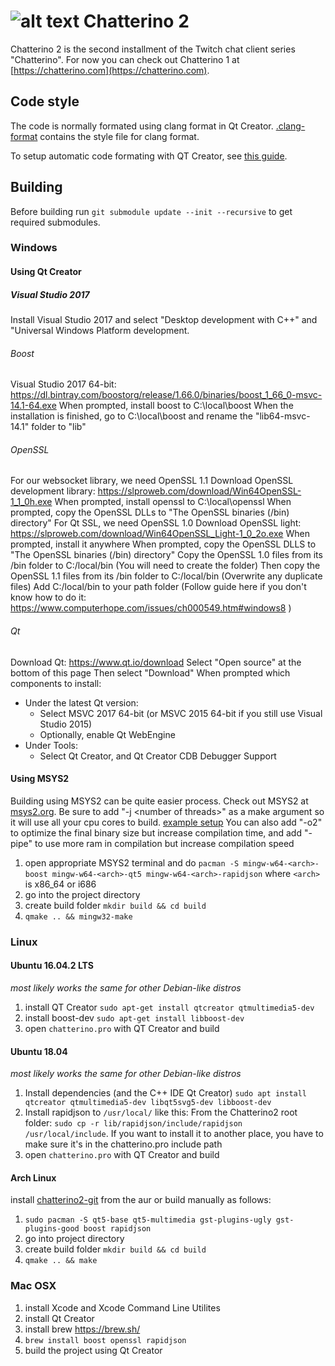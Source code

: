 ![alt text](https://fourtf.com/img/chatterino-icon-64.png)
Chatterino 2
============

Chatterino 2 is the second installment of the Twitch chat client series "Chatterino". For now you can check out Chatterino 1 at [https://chatterino.com](https://chatterino.com).

## Code style
The code is normally formated using clang format in Qt Creator. [.clang-format](https://github.com/fourtf/chatterino2/blob/master/.clang-format) contains the style file for clang format.

To setup automatic code formating with QT Creator, see [this guide](https://gist.github.com/pajlada/0296454198eb8f8789fd6fe7ea660c5b).

## Building
Before building run `git submodule update --init --recursive` to get required submodules.

### Windows
#### Using Qt Creator
##### Visual Studio 2017
Install Visual Studio 2017 and select "Desktop development with C++" and "Universal Windows Platform development.

###### Boost
Visual Studio 2017 64-bit: https://dl.bintray.com/boostorg/release/1.66.0/binaries/boost_1_66_0-msvc-14.1-64.exe
When prompted, install boost to C:\local\boost
When the installation is finished, go to C:\local\boost and rename the "lib64-msvc-14.1" folder to "lib"

###### OpenSSL
For our websocket library, we need OpenSSL 1.1
Download OpenSSL development library: https://slproweb.com/download/Win64OpenSSL-1_1_0h.exe
When prompted, install openssl to C:\local\openssl
When prompted, copy the OpenSSL DLLs to "The OpenSSL binaries (/bin) directory"
For Qt SSL, we need OpenSSL 1.0
Download OpenSSL light: https://slproweb.com/download/Win64OpenSSL_Light-1_0_2o.exe
When prompted, install it anywhere
When prompted, copy the OpenSSL DLLS to "The OpenSSL binaries (/bin) directory"
Copy the OpenSSL 1.0 files from its /bin folder to C:/local/bin (You will need to create the folder)
Then copy the OpenSSL 1.1 files from its /bin folder to C:/local/bin (Overwrite any duplicate files)
Add C:/local/bin to your path folder (Follow guide here if you don't know how to do it: https://www.computerhope.com/issues/ch000549.htm#windows8 )

###### Qt
Download Qt: https://www.qt.io/download
Select "Open source" at the bottom of this page
Then select "Download"
When prompted which components to install:
 - Under the latest Qt version:
   - Select MSVC 2017 64-bit (or MSVC 2015 64-bit if you still use Visual Studio 2015)
   - Optionally, enable Qt WebEngine
 - Under Tools:
   - Select Qt Creator, and Qt Creator CDB Debugger Support

#### Using MSYS2
Building using MSYS2 can be quite easier process. Check out MSYS2 at [msys2.org](http://www.msys2.org/).
Be sure to add "-j <number of threads\>" as a make argument so it will use all your cpu cores to build. [example setup](https://i.imgur.com/qlESlS1.png)
You can also add "-o2" to optimize the final binary size but increase compilation time, and add "-pipe" to use more ram in compilation but increase compilation speed
1. open appropriate MSYS2 terminal and do `pacman -S mingw-w64-<arch>-boost mingw-w64-<arch>-qt5 mingw-w64-<arch>-rapidjson` where `<arch>` is x86_64 or i686
2. go into the project directory
3. create build folder `mkdir build && cd build`
4. `qmake .. && mingw32-make`

### 

### Linux
#### Ubuntu 16.04.2 LTS
*most likely works the same for other Debian-like distros*
1. install QT Creator `sudo apt-get install qtcreator qtmultimedia5-dev`
2. install boost-dev  `sudo apt-get install libboost-dev`
3. open `chatterino.pro` with QT Creator and build

#### Ubuntu 18.04
*most likely works the same for other Debian-like distros*
1. Install dependencies (and the C++ IDE Qt Creator) `sudo apt install qtcreator qtmultimedia5-dev libqt5svg5-dev libboost-dev`
2. Install rapidjson to `/usr/local/` like this: From the Chatterino2 root folder: `sudo cp -r lib/rapidjson/include/rapidjson /usr/local/include`. If you want to install it to another place, you have to make sure it's in the chatterino.pro include path
3. open `chatterino.pro` with QT Creator and build

#### Arch Linux
install [chatterino2-git](https://aur.archlinux.org/packages/chatterino2-git/) from the aur or build manually as follows:
1. `sudo pacman -S qt5-base qt5-multimedia gst-plugins-ugly gst-plugins-good boost rapidjson`
2. go into project directory
3. create build folder `mkdir build && cd build`
4. `qmake .. && make`

### Mac OSX
1. install Xcode and Xcode Command Line Utilites
2. install Qt Creator
3. install brew https://brew.sh/
4. `brew install boost openssl rapidjson`
5. build the project using Qt Creator
